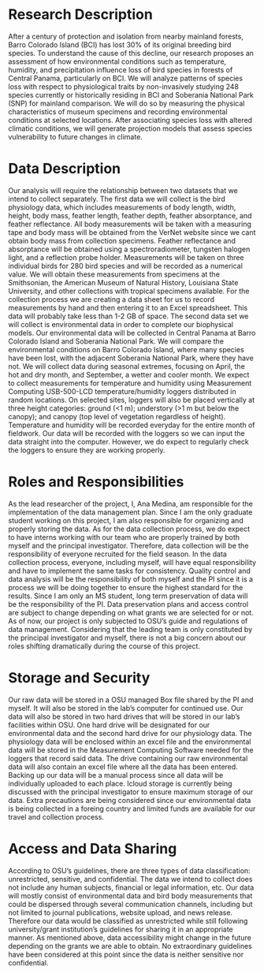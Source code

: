 # Research Description
After a century of protection and isolation from nearby mainland forests, Barro Colorado Island (BCI) has lost 30% of its original breeding bird species. To understand the cause of this decline, our research  proposes an assessment of how environmental conditions such as temperature, humidity, and precipitation influence loss of bird species in forests of Central Panama, particularly on BCI. We will analyze patterns of species loss with respect to physiological traits by non-invasively studying 248 species currently or historically residing in BCI and Soberania National Park (SNP) for mainland comparison. We will do so by measuring the physical characteristics of museum specimens and recording environmental conditions at selected locations. After associating species loss with altered climatic conditions, we will generate projection models that assess species vulnerability to future changes in climate. 

# Data Description
Our analysis will require the relationship between two datasets that we intend to collect separately. The first data we will collect is the bird physiology data, which includes measurements of body length, width, height, body mass, feather length, feather depth, feather absorptance, and feather reflectance. All body measurements will be taken with a measuring tape and body mass will be obtained from the VerNet website since we cant obtain body mass from collection specimens. Feather reflectance and absorptance will be obtained using a spectroradiometer, tungsten halogen light, and a reflection probe holder. Measurements will be taken on three individual birds for 280 bird species and will be recorded as a numerical value. We will obtain these measurements from specimens at the Smithsonian, the American Museum of Natural History, Louisiana State University, and other collections with tropical specimens available. For the collection process we are creating a data sheet for us to record measurements by hand and then entering it to an Excel spreadsheet. This data will probably take less than 1-2 GB of space. The second data set we will collect is environmental data in order to complete our biophysical models. Our environmental data will be collected in Central Panama at Barro Colorado Island and Soberania National Park. We will compare the environmental conditions on Barro Colorado Island, where many species have been lost, with the adjacent Soberania National Park, where they have not. We will collect data during seasonal extremes, focusing on April, the hot and dry month, and September, a wetter and cooler month. We expect to collect measurements for temperature and humidity using Measurement Computing USB-500-LCD temperature/humidity loggers distributed in random locations. On selected sites, loggers will also be placed vertically at three height categories: ground (<1 m); understory (>1 m but below the canopy); and canopy (top level of vegetation regardless of height). Temperature and humidity will be recorded everyday for the entire month of fieldwork. Our data will be recorded with the loggers so we can input the data straight into the computer. However, we do expect to regularly check the loggers to ensure they are working properly.

# Roles and Responsibilities
As the lead researcher of the project, I, Ana Medina, am responsible for the implementation of the data management plan. Since I am the only graduate student working on this project, I am also responsible for organizing and properly storing the data. As for the data collection process, we do expect to have interns working with our team who are properly trained by both myself and the principal investigator. Therefore, data collection will be the responsibility of everyone recruited for the field season. In the data collection process, everyone, including myself, will have equal responsibility and have to implement the same tasks for consistency. Quality control and data analysis will be the responsibility of both myself and the PI since it is a process we will be doing together to ensure the highest standard for the results. Since I am only an MS student, long term preservation of data will be the responsibility of the PI. Data preservation plans and access control are subject to change depending on what grants we are selected for or not. As of now, our project is only subjected to OSU’s guide and regulations of data management. Considering that the leading team is only constituted by the principal investigator and myself, there is not a big concern about our roles shifting dramatically during the course of this project.

# Storage and Security
Our raw data will be stored in a OSU managed Box file shared by the PI and myself. It will also be stored in the lab’s computer for continued use. Our data will also be stored in two hard drives that will be stored in our lab’s facilities within OSU. One hard drive will be designated for our environmental data and the second hard drive for our physiology data. The physiology data will be enclosed within an excel file and the environmental data will be stored in the Measurement Computing Software needed for the loggers that record said data. The drive containing our raw environmental data will also contain an excel file where all the data has been entered. Backing up our data will be a manual process since all data will be individually uploaded to each place. Icloud storage is currently being discussed with the principal investigator to ensure maximum storage of our data. Extra precautions are being considered since our environmental data is being collected in a foreing country and limited funds are available for our travel and collection process.

# Access and Data Sharing
According to OSU’s guidelines, there are three types of data classification: unrestricted, sensitive, and confidential. The data we intend to collect does not include any human subjects, financial or legal information, etc. Our data will mostly consist of environmental data and bird body measurements that could be dispersed through several communication channels, including but not limited to journal publications, website upload, and news release. Therefore our data would be classified as unrestricted while still following university/grant institution’s guidelines for sharing it in an appropriate manner. As mentioned above, data accessibility might change in the future depending on the grants we are able to obtain. No extraordinary guidelines have been considered at this point since the data is neither sensitive nor confidential.


